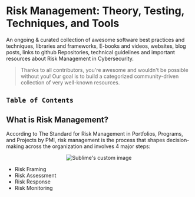 # Risk Management: Theory, Testing, Techniques, and Tools


An ongoing & curated collection of awesome software best practices and techniques, libraries and frameworks, E-books and videos, websites, blog posts, links to github Repositories, technical guidelines and important resources about Risk Management in Cybersecurity.
> Thanks to all contributors, you're awesome and wouldn't be possible without you! Our goal is to build a categorized community-driven collection of very well-known resources.


## `Table of Contents`

## What is Risk Management?

According to The Standard for Risk Management in Portfolios, Programs, and Projects by PMI, risk management is the process that shapes decision-making across the organization and involves 4 major steps:

<p align="center">
  <img src="https://github.com/paulveillard/cybersecurity-risk-maangement/blob/main/img/risk_management-1.png?raw=true" alt="Sublime's custom image"/>
</p>

- Risk Framing
- Risk Assessment
- Risk Response
- Risk Monitoring
